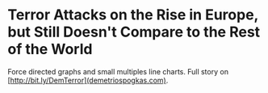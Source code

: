 # Terror Attacks on the Rise in Europe, but Still Doesn't Compare to the Rest of the World

Force directed graphs and small multiples line charts. Full story on [http://bit.ly/DemTerror](demetriospogkas.com).